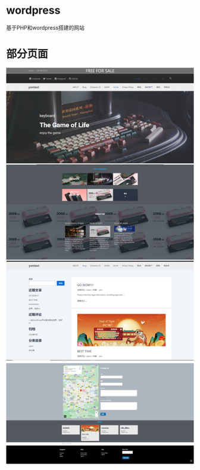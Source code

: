 # wordpress
基于PHP和wordpress搭建的网站
# 部分页面
![Alt text](proimg/2.jpg)
![Alt text](proimg/3.jpg)
 ![Alt text](proimg/1.jpg)
![Alt text](proimg/4.jpg)